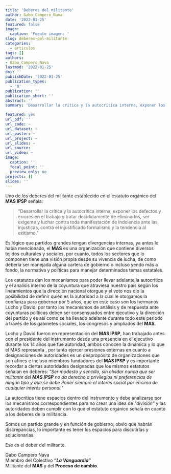 ```yaml
---
title: 'Deberes del militante'
author: Gabo_Campero_Nava
date: '2022-01-25'
featured: false
image:
  caption: 'Fuente imagen: '
slug: deberes-del-militante
categories:
  - articulos
tags: []
authors:
- Gabo_Campero_Nava
lastmod: '2022-01-25'
doi: ''
publishDate: '2022-01-25'
publication_types:
  - '0'
publication: ''
publication_short: ''
abstract: ''
summary: 'Desarrollar la crítica y la autocrítica interna, exponer los defectos y errores en el trabajo y tratar decididamente de eliminarlos'

featured: yes
url_pdf: ''
url_code: ~
url_dataset: ~
url_poster: ~
url_project: ~
url_slides: ~
url_source: 
url_video: ~
image:
  caption: ''
  focal_point: ''
  preview_only: no
projects: []
slides: ''
---
```


Uno de los deberes del militante establecido en el estatuto orgánico del **MAS IPSP** señala:

>"Desarrollar la crítica y la autocrítica interna, exponer los defectos y errores en el trabajo y tratar decididamente de eliminarlos, ser exigente y luchar contra toda manifestación de indolencia ante las injusticas, contra el injustificado formalismo y la tendencia al exitismo." 

Es lógico que partidos grandes tengan divergencias internas, ya antes lo había mencionado, el **MAS** es una organización que contiene diversos tejidos culturales y sociales, por cuanto, todos los sectores que lo componen tiene una visión propia desde su vivencia de lucha, de como debería ser manejada alguna cartera de gobierno o incluso yendo más a fondo, la normativa y políticas para manejar determinados temas estatales. 

Los estatutos dan los mecanismos para poder llevar adelante la autocrítica y el analisis interno de la coyuntura que atraviesa nuestro país según los lineamientos que la dirección nacional otorgue y el voto nos dio la posibilidad de definir quién es la autoridad a la cual le otorgamos la confianza para gobernar por 5 años, que en este caso son los hermanos Lucho y David, por tanto los mecanismos de análisis y de respuesta ante coyunturas políticas deben ser consensuados entre ejecutivo y la dirección del partido y es así como se ha llevado adelante durante todo este periodo a través de los gabinetes sociales, los congresos y ampliados del **MAS**. 

Lucho y David fueron en representación del **MAS IPSP**, han trabajado antes con el presidente del instrumento desde una presencia en el ejecutivo durante los 14 años que fue autoridad, ambos conocen la dinámica y lo que el MAS representa , por tanto ejercer presiones externas en cuanto a designaciones de autoridades es un despropósito de organizaciones que son afines e incluso miembros fundadores del **MAS IPSP** y es importante recordar a ciertas autoridades designadas que los mismos estatutos señalan en deberes: *"Ser modesto y sencillo, sin olvidar nunca que ser militante del **MAS IPSP** no da derecho a privilegios ni preferencias de ningún tipo y que se debe Poner siempre el interés social por encima de cualquier interés personal."*

La autocrítica tiene espacios dentro del instrumento y debe analizarse por los mecanismos correspondientes para no crear una idea de *"división"* y las autoridades deben cumplir con lo que el estatuto orgánico señala en cuanto a los deberes de la militancia. 

Somos un partido grande y en función de gobierno, obvio que habrán discrepancias, lo importante es tener los espacios para discutirlas y solucionarlas. 

Ese es el deber del militante.

Gabo Campero Nava<br>
Miembro del Colectivo **“*La Vanguardia*”**<br>
Militante del **MAS** y del **Proceso de cambio**.<br>
